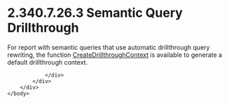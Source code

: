 <html dir="LTR" xmlns:mshelp="http://msdn.microsoft.com/mshelp" xmlns:ddue="http://ddue.schemas.microsoft.com/authoring/2003/5" xmlns:xlink="http://www.w3.org/1999/xlink" xmlns:tool="http://www.microsoft.com/tooltip">
    <head>
        <meta http-equiv="Content-Type" content="text/html; CHARSET=utf-8"></meta>
        <meta name="save" content="history"></meta>
        <title>2.340.7.26.3 Semantic Query Drillthrough</title>
        <xml>
            <mshelp:toctitle title="2.340.7.26.3 Semantic Query Drillthrough"></mshelp:toctitle>
            <mshelp:rltitle title="[MS-RDL]: Semantic Query Drillthrough"></mshelp:rltitle>
            <mshelp:keyword index="A" term="32c3ddfa-a066-48f4-9ae5-a82da5508195"></mshelp:keyword>
            <mshelp:attr name="DCSext.ContentType" value="open specification"></mshelp:attr>
            <mshelp:attr name="AssetID" value="32c3ddfa-a066-48f4-9ae5-a82da5508195"></mshelp:attr>
            <mshelp:attr name="TopicType" value="kbRef"></mshelp:attr>
            <mshelp:attr name="DCSext.Title" value="[MS-RDL]: Semantic Query Drillthrough" />
        </xml>
    </head>
    <body>
        <div id="header">
            <h1 class="heading">2.340.7.26.3 Semantic Query Drillthrough</h1>
        </div>
        <div id="mainSection">
            <div id="mainBody">
                <div id="allHistory" class="saveHistory"></div>
                <div id="sectionSection0" class="section" name="collapseableSection">
                    

<p>For report with semantic queries that use automatic
drillthrough query rewriting, the function <a href="abbecfb8-0f35-475d-b07f-86ef4103858b.htm">CreateDrillthroughContext</a>
is available to generate a default drillthrough context.</p>


                </div>
            </div>
        </div>
    </body>
</html>